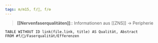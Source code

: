 ```yaml
---
tags: m/m15, f/🧠, f/⚙️
---
```

> **[[Nervenfaserqualitäten]]**:: Informationen aus [[ZNS]] → Peripherie
```dataview
TABLE WITHOUT ID link(file.link, title) AS Qualität, Abstract
FROM #f/🧠/Faserqualität/Efferenzen
```